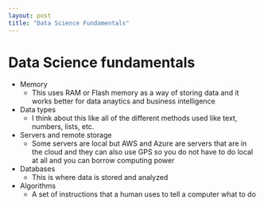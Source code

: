 ```yaml
---
layout: post
title: "Data Science Fundamentals"
---
```


# Data Science fundamentals 

- Memory
  - This uses RAM or Flash memory as a way of storing data and it works better for data anaytics and business intelligence
- Data types
  - I think about this like all of the different methods used like text, numbers, lists, etc.
- Servers and remote storage
  - Some servers are local but AWS and Azure are servers that are in the cloud and they can also use GPS so you do not have to do local at all and you can borrow computing power
- Databases
  - This is where data is stored and analyzed 
- Algorithms
  - A set of instructions that a human uses to tell a computer what to do
